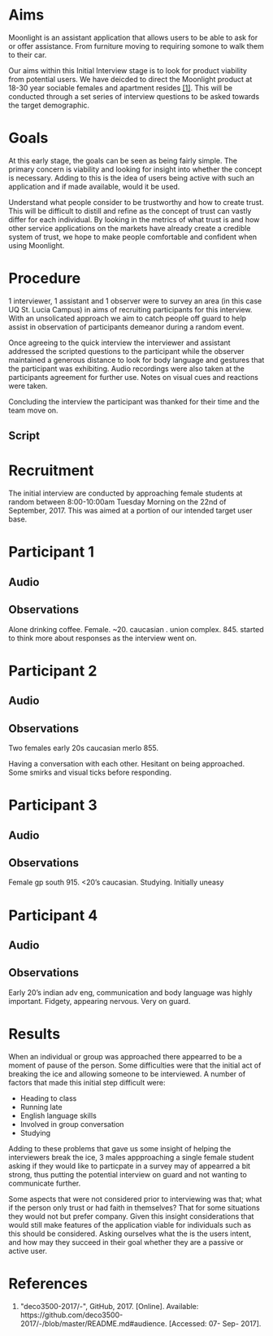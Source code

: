<h1>Aims</h1>
Moonlight is an assistant application that allows users to be able to ask for or offer assistance. From furniture moving to requiring somone to walk them to their car.

Our aims within this Initial Interview stage is to look for product viability from potential users. We have deicded to direct the Moonlight product at 18-30 year sociable females and apartment resides <a href="#R1">[1]</a>. This will be conducted through a set series of interview questions to be asked towards the target demographic. 

<h1>Goals</h1>
At this early stage, the goals can be seen as being fairly simple. The primary concern is viability and looking for insight into whether the concept is necessary. Adding to this is the idea of users being active with such an application and if made available, would it be used. 

Understand what people consider to be trustworthy and how to create trust. This will be difficult to distill and refine as the concept of trust can vastly differ for each individual. By looking in the metrics of what trust is and how other service applications on the markets have already create a credible system of trust, we hope to make people comfortable and confident when using Moonlight.

<h1>Procedure</h1>
1 interviewer, 1 assistant and 1 observer were to survey an area (in this case UQ St. Lucia Campus) in aims of recruiting participants for this interview. With an unsolicated approach we aim to catch people off guard to help assist in observation of participants demeanor during a random event. 

Once agreeing to the quick interview the interviewer and assistant addressed the scripted questions to the participant while the observer maintained a generous distance to look for body language and gestures that the participant was exhibiting. Audio recordings were also taken at the participants agreement for further use. Notes on visual cues and reactions were taken. 

Concluding the interview the participant was thanked for their time and the team move on.
<h2>Script</h2>

<h1>Recruitment</h1>
The initial interview are conducted by approaching female students at random between 8:00-10:00am Tuesday Morning on the 22nd of September, 2017. This was aimed at a portion of our intended target user base.

<h1>Participant 1</h1>
<h2>Audio</h2>
<h2>Observations</h2>
Alone drinking coffee. Female. ~20. caucasian . union complex. 845. started to think more about responses as the interview went on. 

<h1>Participant 2</h1>
<h2>Audio</h2>
<h2>Observations</h2>
Two females early 20s caucasian merlo 855.

Having a conversation with each other. Hesitant on being approached. Some smirks and visual ticks before responding.

<h1>Participant 3</h1>
<h2>Audio</h2>
<h2>Observations</h2>
Female gp south 915. <20’s caucasian. Studying. Initially uneasy

<h1>Participant 4</h1>
<h2>Audio</h2>
<h2>Observations</h2>
Early 20’s indian adv eng,  communication and body language was highly important. Fidgety, appearing nervous. Very on guard.

<h1>Results</h1>
When an individual or group was approached there appearred to be a moment of pause of the person. Some difficulties were that the initial act of breaking the ice and allowing someone to be interviewed. A number of factors that made this initial step difficult were:
<ul>
<li>Heading to class</li>
<li>Running late</li>
<li>English language skills</li>
<li>Involved in group conversation</li>
<li>Studying</li>
</ul>

Adding to these problems that gave us some insight of helping the interviewers break the ice, 3 males appproaching a single female student asking if they would like to particpate in a survey may of appearred a bit strong, thus putting the potential interview on guard and not wanting to communicate further.

Some aspects that were not considered prior to interviewing was that; what if the person only trust or had faith in themselves? That for some situations they would not but prefer company. Given this insight considerations that would still make features of the application viable for individuals such as this should be considered. Asking ourselves what the is the users intent, and how may they succeed in their goal whether they are a passive or active user.

<h1>References</h1>
<ol>
<li id="R1">"deco3500-2017/-", GitHub, 2017. [Online]. Available: https://github.com/deco3500-2017/-/blob/master/README.md#audience. [Accessed: 07- Sep- 2017].</li>
